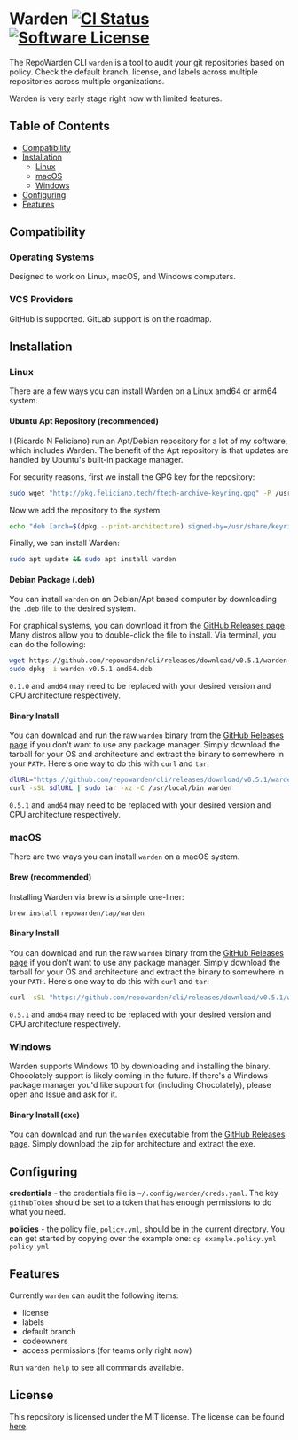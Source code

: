 # Warden [![CI Status](https://circleci.com/gh/repowarden/cli.svg?style=shield)](https://app.circleci.com/pipelines/github/repowarden/cli) [![Software License](https://img.shields.io/badge/license-MIT-blue.svg)](https://raw.githubusercontent.com/repowarden/cli/trunk/LICENSE)

The RepoWarden CLI `warden` is a tool to audit your git repositories based on policy.
Check the default branch, license, and labels across multiple repositories across multiple organizations.

Warden is very early stage right now with limited features.


## Table of Contents

- [Compatibility](#compatibility)
- [Installation](#installation)
  - [Linux](#linux)
  - [macOS](#macos)
  - [Windows](#windows)
- [Configuring](#configuring)
- [Features](#features)


## Compatibility

### Operating Systems

Designed to work on Linux, macOS, and Windows computers.

### VCS Providers

GitHub is supported.
GitLab support is on the roadmap.


## Installation

### Linux

There are a few ways you can install Warden on a Linux amd64 or arm64 system.

#### Ubuntu Apt Repository (recommended)
I (Ricardo N Feliciano) run an Apt/Debian repository for a lot of my software, which includes Warden.
The benefit of the Apt repository is that updates are handled by Ubuntu's built-in package manager.

For security reasons, first we install the GPG key for the repository:

```bash
sudo wget "http://pkg.feliciano.tech/ftech-archive-keyring.gpg" -P /usr/share/keyrings/
```

Now we add the repository to the system:

```bash
echo "deb [arch=$(dpkg --print-architecture) signed-by=/usr/share/keyrings/ftech-archive-keyring.gpg] http://pkg.feliciano.tech/ubuntu $(lsb_release -sc) main" | sudo tee /etc/apt/sources.list.d/felicianotech.list
```

Finally, we can install Warden:

```bash
sudo apt update && sudo apt install warden
```

#### Debian Package (.deb)
You can install `warden` on an Debian/Apt based computer by downloading the `.deb` file to the desired system.

For graphical systems, you can download it from the [GitHub Releases page][gh-releases].
Many distros allow you to double-click the file to install.
Via terminal, you can do the following:

```bash
wget https://github.com/repowarden/cli/releases/download/v0.5.1/warden-v0.5.1-amd64.deb
sudo dpkg -i warden-v0.5.1-amd64.deb
```

`0.1.0` and `amd64` may need to be replaced with your desired version and CPU architecture respectively.

#### Binary Install
You can download and run the raw `warden` binary from the [GitHub Releases page][gh-releases] if you don't want to use any package manager.
Simply download the tarball for your OS and architecture and extract the binary to somewhere in your `PATH`.
Here's one way to do this with `curl` and `tar`:

```bash
dlURL="https://github.com/repowarden/cli/releases/download/v0.5.1/warden-v0.5.1-linux-amd64.tar.gz"
curl -sSL $dlURL | sudo tar -xz -C /usr/local/bin warden
```

`0.5.1` and `amd64` may need to be replaced with your desired version and CPU architecture respectively.

### macOS

There are two ways you can install `warden` on a macOS system.

#### Brew (recommended)

Installing Warden via brew is a simple one-liner:

```bash
brew install repowarden/tap/warden
```

#### Binary Install
You can download and run the raw `warden` binary from the [GitHub Releases page][gh-releases] if you don't want to use any package manager.
Simply download the tarball for your OS and architecture and extract the binary to somewhere in your `PATH`.
Here's one way to do this with `curl` and `tar`:

```bash
curl -sSL "https://github.com/repowarden/cli/releases/download/v0.5.1/warden-v0.5.1-macos-amd64.tar.gz" | sudo tar -xz -C /usr/local/bin warden
```

`0.5.1` and `amd64` may need to be replaced with your desired version and CPU architecture respectively.

### Windows

Warden supports Windows 10 by downloading and installing the binary.
Chocolately support is likely coming in the future.
If there's a Windows package manager you'd like support for (including Chocolately), please open and Issue and ask for it.

#### Binary Install (exe)
You can download and run the `warden` executable from the [GitHub Releases page][gh-releases].
Simply download the zip for architecture and extract the exe.


## Configuring

**credentials** - the credentials file is `~/.config/warden/creds.yaml`.
The key `githubToken` should be set to a token that has enough permissions to do what you need.

**policies** - the policy file, `policy.yml`, should be in the current directory.
You can get started by copying over the example one: `cp example.policy.yml policy.yml`


## Features

Currently `warden` can audit the following items:

- license
- labels
- default branch
- codeowners
- access permissions (for teams only right now)

Run `warden help` to see all commands available.


## License

This repository is licensed under the MIT license.
The license can be found [here](./LICENSE).



[gh-releases]: https://github.com/repowarden/cli/releases
